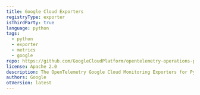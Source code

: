 ```yaml
---
title: Google Cloud Exporters
registryType: exporter
isThirdParty: true
language: python
tags:
  - python
  - exporter
  - metrics
  - google
repo: https://github.com/GoogleCloudPlatform/opentelemetry-operations-python/tree/main/opentelemetry-exporter-gcp-monitoring
license: Apache 2.0
description: The OpenTelemetry Google Cloud Monitoring Exporters for Python.
authors: Google
otVersion: latest
---
```


